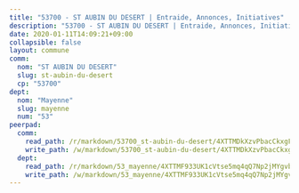 ```yaml
---
title: "53700 - ST AUBIN DU DESERT | Entraide, Annonces, Initiatives"
description: "53700 - ST AUBIN DU DESERT | Entraide, Annonces, Initiatives"
date: 2020-01-11T14:09:21+09:00
collapsible: false
layout: commune
comm:
  nom: "ST AUBIN DU DESERT"
  slug: st-aubin-du-desert
  cp: "53700"
dept:
  nom: "Mayenne"
  slug: mayenne
  num: "53"
peerpad:
  comm:
    read_path: /r/markdown/53700_st-aubin-du-desert/4XTTMDkXzvPbacCkxgF7iDBxVbrJb1fcXJRk9t2UUj5nYzQ2q
    write_path: /w/markdown/53700_st-aubin-du-desert/4XTTMDkXzvPbacCkxgF7iDBxVbrJb1fcXJRk9t2UUj5nYzQ2q-K3TgUvX69LzkanZqWtS9cF7rDkC7esCzj3PjhUH74UcJgExQBGx5mUrtheQxeEigk7f3C865ofu9QQDCfJ2EoGo1UiRgw6pkZeq8e929JAGsvaX4bUvMXNZFZzwzQPfMQTGhHk1s
  dept:
    read_path: /r/markdown/53_mayenne/4XTTMF933UK1cVtse5mq4qQ7Np2jMYgvbp6qouY9MWyoeWY43
    write_path: /w/markdown/53_mayenne/4XTTMF933UK1cVtse5mq4qQ7Np2jMYgvbp6qouY9MWyoeWY43-K3TgUcgqTBNoSTxPqkZ94HV7ydPjBnvnBue9tEiK9jakhdXjxdo4Br4iK1oa2CDh4yEVWX1tFyjU9wvcKRuNLDocpAE5TJXkqSv2docSVtfLpqmkB6Zf1obqgGj7oAqY4ytCV5Es
---
```


